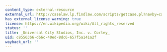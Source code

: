 ```yaml
---
content_type: external-resource
external_url: http://caselaw.lp.findlaw.com/scripts/getcase.pl?navby=case&court=2nd&no=00-9185
has_external_license_warning: true
license: https://en.wikipedia.org/wiki/All_rights_reserved
status: ''
title: _Universal City Studios, Inc. v. Corley_
uid: c85563b6-d66c-40ed-8dc6-657f5a141a2f
wayback_url: ''
---
```


